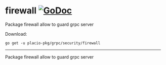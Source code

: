 # firewall [![GoDoc](https://godoc.org/placio-pkg/grpc/security/firewall?status.svg)](https://godoc.org/placio-pkg/grpc/security/firewall)

Package firewall allow to guard grpc server

Download:

```shell
go get -u placio-pkg/grpc/security/firewall
```

---

Package firewall allow to guard grpc server
